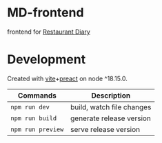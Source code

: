 # MD-frontend
frontend for [Restaurant Diary](https://github.com/datfeelbruh/moviesDiary)

# Development
Created with [vite](https://vitejs.dev/)+[preact](https://preactjs.com/) on node ^18.15.0.

| Commands | Description |
| --- | --- |
| `npm run dev` | build, watch file changes |
| `npm run build` | generate release version |
| `npm run preview` | serve release version |
